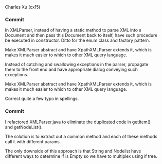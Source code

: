 Charles Xu (cx15)

### Commit <b9c94f693ad7a4354ae052331eeaa6bf3681eba2>

In XMLParser, instead of having a static method to parse XML into a Document and then pass this Document back to itself, have such procedure be executed in constructor. Ditto for the enum class and factory pattern.

Make XMLParser abstract and have XpathXMLParser extends it, which is makes it much easier to which to other XML query language. 

Instead of catching and swallowing exceptions in the parser, propagate them to the front end and have
appropriate dialog conveying such exceptions.

Make XMLParser abstract and have XpathXMLParser extends it, which is makes it much easier to which to other XML query language. 

Correct quite a few typo in spellings.



### Commit <f9250c09acb95817281270558d06781c9f41283f>

I refactored XMLParser.java to eliminate the duplicated code in getItem() and getNodeList().

The solution is to extract out a common method and each of these methods call it with different params.

The only downside of this approach is that String and Nodelist have different ways to determine if is Empty
so we have to multiplex using if tree.